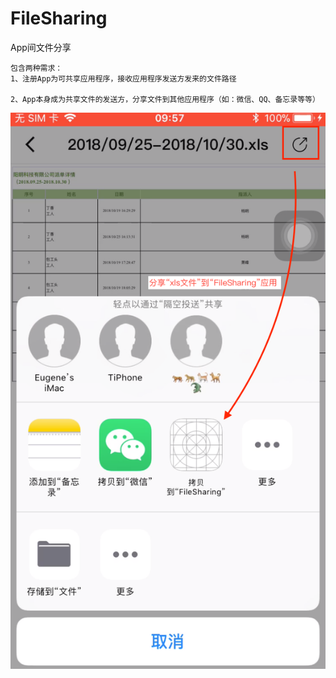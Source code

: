 # FileSharing
App间文件分享

```
包含两种需求：
1、注册App为可共享应用程序，接收应用程序发送方发来的文件路径

2、App本身成为共享文件的发送方，分享文件到其他应用程序（如：微信、QQ、备忘录等等）
```

![](https://github.com/ZyjEugene/FileSharing/blob/master/FileSharing.png)

